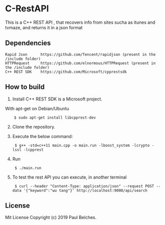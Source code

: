 # C-RestAPI

This is a C++ REST API , that recovers info from sites sucha as  itunes and tvmaze, and returns it in a json format

## Dependencies
    Rapid Json      https://github.com/Tencent/rapidjson (present in the /include folder)
    HTTPRequest     https://github.com/elnormous/HTTPRequest (present in the /include folder)
    C++ REST SDK    https://github.com/Microsoft/cpprestsdk

## How to build

1. Install  C++ REST SDK is a Microsoft project.

With apt-get on Debian/Ubuntu

        $ sudo apt-get install libcpprest-dev
          
2. Clone the repository.

3. Execute the below command: 

        $ g++ -std=c++11 main.cpp -o main.run -lboost_system -lcrypto -lssl -lcpprest
4. Run

        $ ./main.run
          
4. To test the rest API you can execute, in another terminal
        
        $ curl --header "Content-Type: application/json" --request POST --data '{"keyword":"wu tang"}' http://localhost:9000/api/search
          
## License

Mit License Copyright (c) 2019 Paul Belches.
